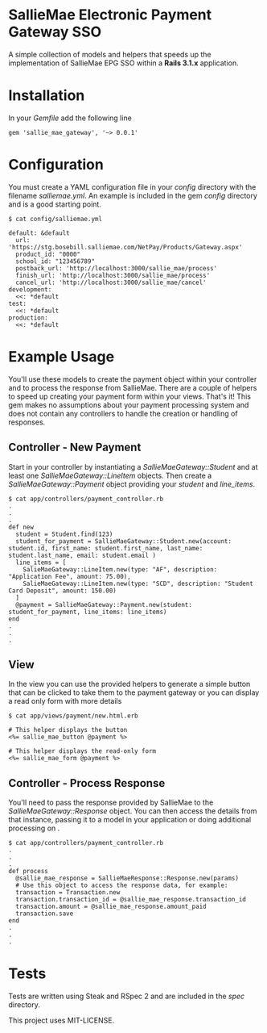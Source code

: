 SallieMae Electronic Payment Gateway SSO
===

A simple collection of models and helpers that speeds up the implementation of SallieMae EPG SSO within a **Rails 3.1.x** application.

Installation
===
In your _Gemfile_ add the following line

    gem 'sallie_mae_gateway', '~> 0.0.1'

Configuration
===
You must create a YAML configuration file in your _config_ directory with the filename _salliemae.yml_. An example is included in the gem _config_ directory and is a good starting point.

    $ cat config/salliemae.yml
    
    default: &default
      url: 'https://stg.bosebill.salliemae.com/NetPay/Products/Gateway.aspx'
      product_id: "0000"
      school_id: "123456789"
      postback_url: 'http://localhost:3000/sallie_mae/process'
      finish_url: 'http://localhost:3000/sallie_mae/process'
      cancel_url: 'http://localhost:3000/sallie_mae/cancel'
    development:
      <<: *default
    test:
      <<: *default
    production:
      <<: *default

Example Usage
===
You'll use these models to create the payment object within your controller and to process the response from SallieMae. There are a couple of helpers to speed up creating your payment form within your views. That's it!
This gem makes no assumptions about your payment processing system and does not contain any controllers to handle the creation or handling of responses.

Controller - New Payment
---
Start in your controller by instantiating a _SallieMaeGateway::Student_ and at least one _SallieMaeGateway::LineItem_ objects. Then create a _SallieMaeGateway::Payment_ object providing your _student_ and *line_items*.

    $ cat app/controllers/payment_controller.rb
    .
    .
    .
    def new
      student = Student.find(123)
      student_for_payment = SallieMaeGateway::Student.new(account: student.id, first_name: student.first_name, last_name: student.last_name, email: student.email )
      line_items = [
        SalieMaeGateway::LineItem.new(type: "AF", description: "Application Fee", amount: 75.00),
        SalieMaeGateway::LineItem.new(type: "SCD", description: "Student Card Deposit", amount: 150.00)
      ]
      @payment = SallieMaeGateway::Payment.new(student: student_for_payment, line_items: line_items)
    end
    .
    .
    .
View
---
In the view you can use the provided helpers to generate a simple button that can be clicked to take them to the payment gateway or you can display a read only form with more details

    $ cat app/views/payment/new.html.erb
    
    # This helper displays the button
    <%= sallie_mae_button @payment %>
    
    # This helper displays the read-only form
    <%= sallie_mae_form @payment %>
Controller - Process Response
---
You'll need to pass the response provided by SallieMae to the _SallieMaeGateway::Response_ object. You can then access the details from that instance, passing it to a model in your application or doing additional processing on .

    $ cat app/controllers/payment_controller.rb
    .
    .
    .
    def process
      @sallie_mae_response = SallieMaeResponse::Response.new(params)
      # Use this object to access the response data, for example:
      transaction = Transaction.new
      transaction.transaction_id = @sallie_mae_response.transaction_id
      transaction.amount = @sallie_mae_response.amount_paid
      transaction.save
    end
    .
    .
    .



Tests
===
Tests are written using Steak and RSpec 2 and are included in the _spec_ directory.

This project uses MIT-LICENSE.